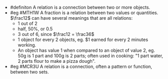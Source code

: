 - #definiton A relation is a connection between two or more objects.
- #eg #MTH1W A fraction is a relation between two values or quantities. $\frac12$ can have several meanings that are all relations:
	- 1 out of 2
	- half, 50%, or 0.5
	- 3 out of 6, since $\frac12 = \frac36$
	- 1 object for every 2 objects, eg. $1 earned for every 2 minutes working.
	- An object has value 1 when compared to an object of value 2, eg. 50g is 1 part and 100g is 2 parts; often used in cooking:  "1 part water, 2 parts flour to make a pizza dough".
- #eg #MCR3U A relation is a connection, often a pattern or function, between two sets.